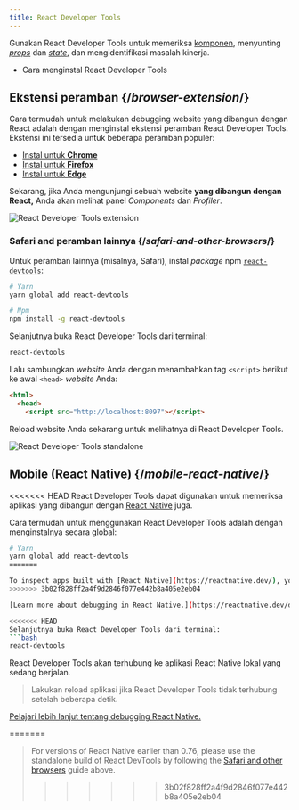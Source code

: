 ```yaml
---
title: React Developer Tools
---
```


<Intro>

Gunakan React Developer Tools untuk memeriksa [komponen](/learn/your-first-component), menyunting [*props*](/learn/passing-props-to-a-component) dan [*state*](/learn/state-a-components-memory), dan mengidentifikasi masalah kinerja.

</Intro>

<YouWillLearn>

* Cara menginstal React Developer Tools

</YouWillLearn>

## Ekstensi peramban {/*browser-extension*/}

Cara termudah untuk melakukan debugging website yang dibangun dengan React adalah dengan menginstal ekstensi peramban React Developer Tools. Ekstensi ini tersedia untuk beberapa peramban populer:

* [Instal untuk **Chrome**](https://chrome.google.com/webstore/detail/react-developer-tools/fmkadmapgofadopljbjfkapdkoienihi?hl=en)
* [Instal untuk **Firefox**](https://addons.mozilla.org/en-US/firefox/addon/react-devtools/)
* [Instal untuk **Edge**](https://microsoftedge.microsoft.com/addons/detail/react-developer-tools/gpphkfbcpidddadnkolkpfckpihlkkil)

Sekarang, jika Anda mengunjungi sebuah website **yang dibangun dengan React,** Anda akan melihat panel _Components_ dan _Profiler_.

![React Developer Tools extension](/images/docs/react-devtools-extension.png)

### Safari and peramban lainnya {/*safari-and-other-browsers*/}
Untuk peramban lainnya (misalnya, Safari), instal *package* npm [`react-devtools`](https://www.npmjs.com/package/react-devtools):

```bash
# Yarn
yarn global add react-devtools

# Npm
npm install -g react-devtools
```

Selanjutnya buka React Developer Tools dari terminal:

```bash
react-devtools
```

Lalu sambungkan *website* Anda dengan menambahkan tag `<script>` berikut ke awal `<head>` *website* Anda:

```html {3}
<html>
  <head>
    <script src="http://localhost:8097"></script>
```

Reload website Anda sekarang untuk melihatnya di React Developer Tools.

![React Developer Tools standalone](/images/docs/react-devtools-standalone.png)

## Mobile (React Native) {/*mobile-react-native*/}
<<<<<<< HEAD
React Developer Tools dapat digunakan untuk memeriksa aplikasi yang dibangun dengan [React Native](https://reactnative.dev/) juga.

Cara termudah untuk menggunakan React Developer Tools adalah dengan menginstalnya secara global:
```bash
# Yarn
yarn global add react-devtools
=======

To inspect apps built with [React Native](https://reactnative.dev/), you can use [React Native DevTools](https://reactnative.dev/docs/debugging/react-native-devtools), the built-in debugger that deeply integrates React Developer Tools. All features work identically to the browser extension, including native element highlighting and selection.
>>>>>>> 3b02f828ff2a4f9d2846f077e442b8a405e2eb04

[Learn more about debugging in React Native.](https://reactnative.dev/docs/debugging)

<<<<<<< HEAD
Selanjutnya buka React Developer Tools dari terminal:
```bash
react-devtools
```

React Developer Tools akan terhubung ke aplikasi React Native lokal yang sedang berjalan.

> Lakukan reload aplikasi jika React Developer Tools tidak terhubung setelah beberapa detik.

[Pelajari lebih lanjut tentang debugging React Native.](https://reactnative.dev/docs/debugging)

=======
> For versions of React Native earlier than 0.76, please use the standalone build of React DevTools by following the [Safari and other browsers](#safari-and-other-browsers) guide above.
>>>>>>> 3b02f828ff2a4f9d2846f077e442b8a405e2eb04
